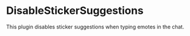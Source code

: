 # DisableStickerSuggestions
This plugin disables sticker suggestions when typing emotes in the chat.